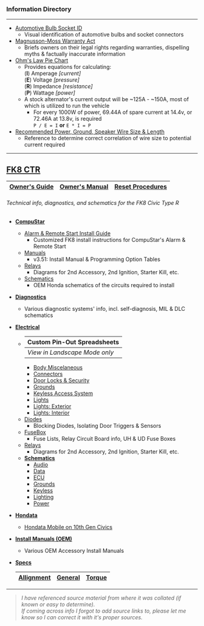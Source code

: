 ### Information Directory ###
---
* [Automotive Bulb Socket ID](Automotive%20Bulb%20Socket%20ID.pdf)
  - Visual identification of automotive bulbs and socket connectors
* [Magnusson-Moss Warranty Act](Magnusson-Moss%20Warranty%20Act.pdf)
  - Briefs owners on their legal rights regarding warranties, dispelling myths & factually inaccurate information
* [Ohm's Law Pie Chart](Ohm's%20Law%20Pie%20Chart.pdf)
  - Provides equations for calculating:<br>
    (**I**) Amperage _[current]_<br>
    (**E**) Voltage _[pressure]_<br>
    (**R**) Impedance _[resistance]_<br>
    (**P**) Wattage _[power]_<br>
  - A stock alternator's current output will be ~125A - ~150A, most of which is utilized to run the vehicle
    - For every 1000W of power, 69.44A of spare current at 14.4v, or 72.46A at 13.8v, is required <br>
      `P / E = I`  **or**  `E * I = P`
* [Recommended Power, Ground, Speaker Wire Size & Length](Recommended%20Power%2C%20Ground%2C%20Speaker%20Wire%20Size%20%26%20Length.pdf)
  - Reference to determine correct correlation of wire size to potential current required
---
## [FK8 CTR](FK8%20CTR) ##
|  [Owner's Guide](Owner's%20Guide.pdf)  |  [Owner's Manual](Owner's%20Manual.pdf)  |  [Reset Procedures](Reset%20Procedures.pdf)  |
|-|-|-|
###### Technical info, diagnostics, and schematics for the FK8 Civic Type R ######
* **[CompuStar](FK8%20CTR/Compustar)**
  * [Alarm & Remote Start Install Guide](FK8%20CTR/Compustar/Alarm%20%26%20Remote%20Start%20Install.pdf)
    * Customized FK8 install instructions for CompuStar's Alarm & Remote Start
  * [Manuals](FK8%20CTR/Compustar/Manuals)
    * v3.51: Install Manual & Programming Option Tables
  * [Relays](FK8%20CTR/Compustar/Relays)
    * Diagrams for 2nd Accessory, 2nd Ignition, Starter Kill, etc.
  * [Schematics](FK8%20CTR/Compustar/Schematics)
    * OEM Honda schematics of the circuits required to install
* **[Diagnostics](FK8%20CTR/Diagnostics)**
  * Various diagnostic systems' info, incl. self-diagnosis, MIL & DLC schematics
* **[Electrical](FK8%20CTR/Electrical)**
  * |  **Custom Pin-Out Spreadsheets**  |
    | - |
    |  _View in Landscape Mode only_  |
    * [Body Miscelaneous](FK8%20CTR/Electrical/Body%20Miscelaneous.xlsx)
    * [Connectors](FK8%20CTR/Electrical/Connectors.xlsx)
    * [Door Locks & Security](FK8%20CTR/Electrical/Door%20Locks%20%26%20Security.xlsx)
    * [Grounds](FK8%20CTR/Electrical/Grounds.xlsx)
    * [Keyless Access System](FK8%20CTR/Electrical/Keyless%20Access%20System.xlsx)
    * [Lights](FK8%20CTR/Electrical/Lights.xlsx)
    * [Lights: Exterior](FK8%20CTR/Electrical/Lights%20Exterior.xlsx)
    * [Lights: Interior](FK8%20CTR/Electrical/Lights%20Interior.xlsx)
  * [Diodes](FK8%20CTR/Electrical/Diodes)
    * Blocking Diodes, Isolating Door Triggers & Sensors
  * [FuseBox](FK8%20CTR/Electrical/FuseBox)
    * Fuse Lists, Relay Circuit Board info, UH & UD Fuse Boxes
  * [Relays](FK8%20CTR/Electrical/Relays)
    * Diagrams for 2nd Accessory, 2nd Ignition, Starter Kill, etc.
  * **[Schematics](FK8%20CTR/Electrical/Schematics)**
    * [Audio](FK8%20CTR/Electrical/Schematics/Audio)
    * [Data](FK8%20CTR/Electrical/Schematics/Data)
    * [ECU](FK8%20CTR/Electrical/Schematics/ECU)
    * [Grounds](FK8%20CTR/Electrical/Schematics/Grounds)
    * [Keyless](FK8%20CTR/Electrical/Schematics/Keyless)
    * [Lighting](FK8%20CTR/Electrical/Schematics/Lighting)
    * [Power](FK8%20CTR/Electrical/Schematics/Power)
* **[Hondata](FK8%20CTR/Hondata)**
  * [Hondata Mobile on 10th Gen Civics](FK8%20CTR/Hondata/Hondata%20Mobile%20on%2010th%20Gen%20Civics.pdf)
* **[Install Manuals (OEM)](FK8%20CTR/Install%20Manuals%20(OEM))**
  * Various OEM Accessory Install Manuals
* **[Specs](FK8%20CTR/Specs)**

  |  [Allignment](FK8%20CTR/Specs/Wheel%20Alignment%20Specs.pdf)  |  [General](FK8%20CTR/Specs/General%20Specs.pdf)  |  [Torque](FK8%20CTR/Specs/Torque%20Specs.pdf)  |
  | - | - | - |
---
> _I have referenced source material from where it was collated (if known or easy to determine). <br>If coming across info I forgot to add source links to, please let me know so I can correct it with it's proper sources._   
